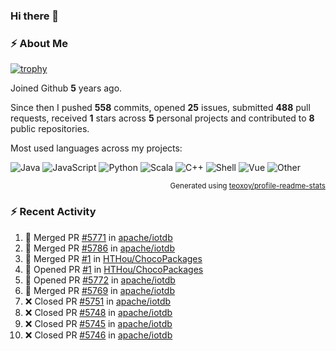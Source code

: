 ### Hi there 👋

### :zap: About Me

[![trophy](https://github-profile-trophy.vercel.app/?username=HTHou&theme=onedark)](https://github.com/ryo-ma/github-profile-trophy)
   
Joined Github **5** years ago.

Since then I pushed **558** commits, opened **25** issues, submitted **488** pull requests, received **1** stars across **5** personal projects and contributed to **8** public repositories.

Most used languages across my projects:

![Java](https://img.shields.io/static/v1?style=flat-square&label=%E2%A0%80&color=555&labelColor=%23b07219&message=Java%EF%B8%B194.4%25)
![JavaScript](https://img.shields.io/static/v1?style=flat-square&label=%E2%A0%80&color=555&labelColor=%23f1e05a&message=JavaScript%EF%B8%B11.4%25)
![Python](https://img.shields.io/static/v1?style=flat-square&label=%E2%A0%80&color=555&labelColor=%233572A5&message=Python%EF%B8%B10.7%25)
![Scala](https://img.shields.io/static/v1?style=flat-square&label=%E2%A0%80&color=555&labelColor=%23c22d40&message=Scala%EF%B8%B10.6%25)
![C++](https://img.shields.io/static/v1?style=flat-square&label=%E2%A0%80&color=555&labelColor=%23f34b7d&message=C%2B%2B%EF%B8%B10.6%25)
![Shell](https://img.shields.io/static/v1?style=flat-square&label=%E2%A0%80&color=555&labelColor=%2389e051&message=Shell%EF%B8%B10.4%25)
![Vue](https://img.shields.io/static/v1?style=flat-square&label=%E2%A0%80&color=555&labelColor=%2341b883&message=Vue%EF%B8%B10.3%25)
![Other](https://img.shields.io/static/v1?style=flat-square&label=%E2%A0%80&color=555&labelColor=%23ededed&message=Other%EF%B8%B11.2%25)

<p align="right"><sub>Generated using <a href="https://github.com/marketplace/actions/profile-readme-stats">teoxoy/profile-readme-stats</a></sub></p>


<!--![](https://github.com/HTHou/HTHou/blob/output/github-contribution-grid-snake.svg)-->

<!--![Haonan Hou's github stats](https://github-readme-stats.vercel.app/api?username=HTHou&count_private=true&show_icons=true&theme=onedark)-->

<!--![Haonan Hou's wakatime stats](https://github-readme-stats.vercel.app/api/wakatime?username=HTHou&layout=compact&theme=onedark)-->

<!--![Top Langs](https://github-readme-stats.vercel.app/api/top-langs/?username=HTHou&theme=onedark&layout=compact)-->

### :zap: Recent Activity
<!--START_SECTION:activity-->
1. 🎉 Merged PR [#5771](https://github.com/apache/iotdb/pull/5771) in [apache/iotdb](https://github.com/apache/iotdb)
2. 🎉 Merged PR [#5786](https://github.com/apache/iotdb/pull/5786) in [apache/iotdb](https://github.com/apache/iotdb)
3. 🎉 Merged PR [#1](https://github.com/HTHou/ChocoPackages/pull/1) in [HTHou/ChocoPackages](https://github.com/HTHou/ChocoPackages)
4. 💪 Opened PR [#1](https://github.com/HTHou/ChocoPackages/pull/1) in [HTHou/ChocoPackages](https://github.com/HTHou/ChocoPackages)
5. 💪 Opened PR [#5772](https://github.com/apache/iotdb/pull/5772) in [apache/iotdb](https://github.com/apache/iotdb)
6. 🎉 Merged PR [#5769](https://github.com/apache/iotdb/pull/5769) in [apache/iotdb](https://github.com/apache/iotdb)
7. ❌ Closed PR [#5751](https://github.com/apache/iotdb/pull/5751) in [apache/iotdb](https://github.com/apache/iotdb)
8. ❌ Closed PR [#5748](https://github.com/apache/iotdb/pull/5748) in [apache/iotdb](https://github.com/apache/iotdb)
9. ❌ Closed PR [#5745](https://github.com/apache/iotdb/pull/5745) in [apache/iotdb](https://github.com/apache/iotdb)
10. ❌ Closed PR [#5746](https://github.com/apache/iotdb/pull/5746) in [apache/iotdb](https://github.com/apache/iotdb)
<!--END_SECTION:activity-->

<!--
**HTHou/HTHou** is a ✨ _special_ ✨ repository because its `README.md` (this file) appears on your GitHub profile.

Here are some ideas to get you started:

- 🔭 I’m currently working on ...
- 🌱 I’m currently learning ...
- 👯 I’m looking to collaborate on ...
- 🤔 I’m looking for help with ...
- 💬 Ask me about ...
- 📫 How to reach me: ...
- 😄 Pronouns: ...
- ⚡ Fun fact: ...
-->
